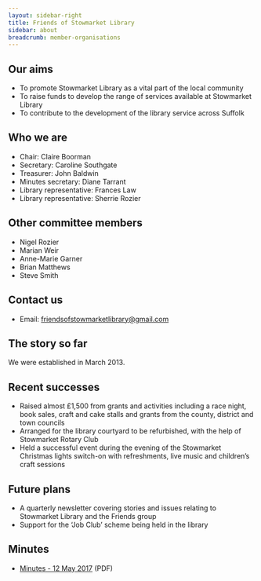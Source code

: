 ```yaml
---
layout: sidebar-right
title: Friends of Stowmarket Library
sidebar: about
breadcrumb: member-organisations
---
```

## Our aims

* To promote Stowmarket Library as a vital part of the local community
* To raise funds to develop the range of services available at Stowmarket Library
* To contribute to the development of the library service across Suffolk

## Who we are

* Chair: Claire Boorman
* Secretary: Caroline Southgate
* Treasurer: John Baldwin
* Minutes secretary: Diane Tarrant
* Library representative: Frances Law
* Library representative: Sherrie Rozier

## Other committee members

* Nigel Rozier
* Marian Weir
* Anne-Marie Garner
* Brian Matthews
* Steve Smith

## Contact us

* Email: friendsofstowmarketlibrary@gmail.com

## The story so far

We were established in March 2013.

## Recent successes

* Raised almost £1,500 from grants and activities including a race night, book sales, craft and cake stalls and grants from the county, district and town councils
* Arranged for the library courtyard to be refurbished, with the help of Stowmarket Rotary Club
* Held a successful event during the evening of the Stowmarket Christmas lights switch-on with refreshments, live music and children’s craft sessions

## Future plans

* A quarterly newsletter covering stories and issues relating to Stowmarket Library and the Friends group
* Support for the ‘Job Club’ scheme being held in the library

## Minutes

* [Minutes - 12 May 2017](/assets/pdf/2017-05-12-fsl-minutes.pdf) (PDF)
